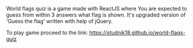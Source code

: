 World flags quiz is a game made with ReactJS where You are expected to guess from within 3 answers what flag is shown. It's upgraded version of 'Guess the flag' written with help of jQuery.

To play game proceed to the link: 
https://studnik18.github.io/world-flags-quiz